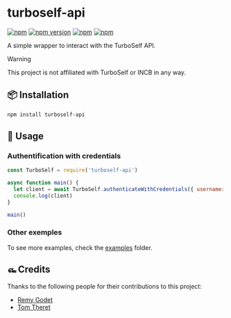# turboself-api

[![npm](https://img.shields.io/npm/l/turboself-api)](https://www.npmjs.com/package/turboself-api)
[![npm version](https://badge.fury.io/js/turboself-api.svg)](https://badge.fury.io/js/turboself-api)
[![npm](https://img.shields.io/npm/dw/turboself-api)](https://www.npmjs.com/package/turboself-api)
[![npm](https://img.shields.io/npm/dt/turboself-api)](https://www.npmjs.com/package/turboself-api)

A simple wrapper to interact with the TurboSelf API.

> [!warning]
> This project is not affiliated with TurboSelf or INCB in any way.

## 📦 Installation

```bash
npm install turboself-api
```

## 🔧 Usage
### Authentification with credentials
```javascript
const TurboSelf = require('turboself-api')

async function main() {
  let client = await TurboSelf.authenticateWithCredentials({ username: "your_email", password: "your_password" })
  console.log(client)
}

main()
```

### Other exemples
To see more examples, check the [examples](https://github.com/raphckrman/turboself-api/tree/dev/examples) folder.

## ௷ Credits

Thanks to the following people for their contributions to this project:

- [Remy Godet](https://github.com/godetremy)
- [Tom Theret](https://github.com/tom-theret)
